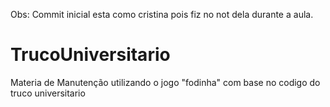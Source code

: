 Obs: Commit inicial esta como cristina pois fiz no not dela durante a aula.

# TrucoUniversitario
Materia de Manutenção utilizando o jogo "fodinha" com base no codigo do truco universitario
